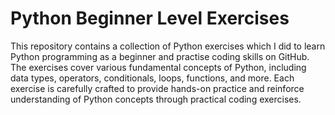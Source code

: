 # Python Beginner Level Exercises

This repository contains a collection of Python exercises which I did to learn Python programming as a beginner and practise coding skills on GitHub. The exercises cover various fundamental concepts of Python, including data types, operators, conditionals, loops, functions, and more. Each exercise is carefully crafted to provide hands-on practice and reinforce understanding of Python concepts through practical coding exercises.
